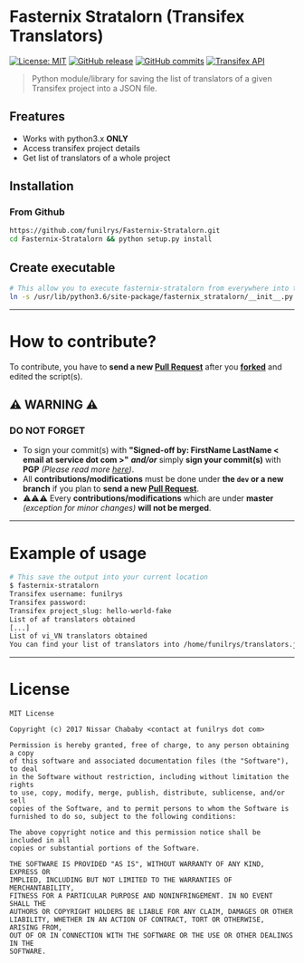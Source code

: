 # Fasternix Stratalorn (Transifex Translators)

[![License: MIT](https://img.shields.io/badge/License-MIT-yellow.svg)](https://opensource.org/licenses/MIT) [![GitHub release](https://img.shields.io/github/release/funilrys/Fasternix-Stratalorn.svg)](https://github.com/funilrys/Fasternix-Stratalorn/releases/tag/1.0.0) [![GitHub commits](https://img.shields.io/github/commits-since/funilrys/Fasternix-Stratalorn/1.0.0.svg)](https://github.com/funilrys/Fasternix-Stratalorn/commits/master) [![Transifex API](https://img.shields.io/badge/Transifex%20API-v2-blue.svg)](https://docs.transifex.com/api/introduction)

> Python module/library for saving the list of translators of a given Transifex project into a JSON file.

## Freatures

- Works with python3.x **ONLY**
- Access transifex project details
- Get list of translators of a whole project

## Installation

### From Github

```bash
https://github.com/funilrys/Fasternix-Stratalorn.git
cd Fasternix-Stratalorn && python setup.py install
```

## Create executable

```bash
# This allow you to execute fasternix-stratalorn from everywhere into the terminal
ln -s /usr/lib/python3.6/site-package/fasternix_stratalorn/__init__.py /usr/bin/fasternix-stratalorn
```

--------------------------------------------------------------------------------

# How to contribute?

To contribute, you have to **send a new [Pull Request](https://github.com/funilrys/Fasternix-Stratalorn/compare)** after you **[forked](https://github.com/funilrys/Fasternix-Stratalorn/pulls#fork-destination-box)** and edited the script(s).

## :warning: WARNING :warning:

### DO NOT FORGET

- To sign your commit(s) with **"Signed-off by: FirstName LastName < email at service dot com >"** _**and/or**_ simply **sign your commit(s)** with **PGP** _(Please read more [here](https://github.com/blog/2144-gpg-signature-verification))_.
- All **contributions/modifications** must be done under **the `dev` or a new branch** if you plan to **send a new [Pull Request](https://github.com/funilrys/Fasternix-Stratalorn/compare)**.
- :warning::warning::warning: Every **contributions/modifications** which are under **master** _(exception for minor changes)_ **will not be merged**.

--------------------------------------------------------------------------------

# Example of usage

```bash
# This save the output into your current location
$ fasternix-stratalorn
Transifex username: funilrys
Transifex password:
Transifex project_slug: hello-world-fake
List of af translators obtained
[...]
List of vi_VN translators obtained
You can find your list of translators into /home/funilrys/translators.json =)
```

--------------------------------------------------------------------------------

# License

```
MIT License

Copyright (c) 2017 Nissar Chababy <contact at funilrys dot com>

Permission is hereby granted, free of charge, to any person obtaining a copy
of this software and associated documentation files (the "Software"), to deal
in the Software without restriction, including without limitation the rights
to use, copy, modify, merge, publish, distribute, sublicense, and/or sell
copies of the Software, and to permit persons to whom the Software is
furnished to do so, subject to the following conditions:

The above copyright notice and this permission notice shall be included in all
copies or substantial portions of the Software.

THE SOFTWARE IS PROVIDED "AS IS", WITHOUT WARRANTY OF ANY KIND, EXPRESS OR
IMPLIED, INCLUDING BUT NOT LIMITED TO THE WARRANTIES OF MERCHANTABILITY,
FITNESS FOR A PARTICULAR PURPOSE AND NONINFRINGEMENT. IN NO EVENT SHALL THE
AUTHORS OR COPYRIGHT HOLDERS BE LIABLE FOR ANY CLAIM, DAMAGES OR OTHER
LIABILITY, WHETHER IN AN ACTION OF CONTRACT, TORT OR OTHERWISE, ARISING FROM,
OUT OF OR IN CONNECTION WITH THE SOFTWARE OR THE USE OR OTHER DEALINGS IN THE
SOFTWARE.
```

